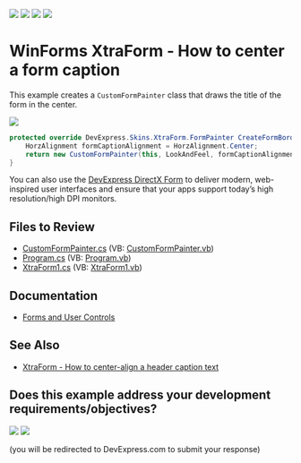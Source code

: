 <!-- default badges list -->
![](https://img.shields.io/endpoint?url=https://codecentral.devexpress.com/api/v1/VersionRange/128623618/17.2.3%2B)
[![](https://img.shields.io/badge/Open_in_DevExpress_Support_Center-FF7200?style=flat-square&logo=DevExpress&logoColor=white)](https://supportcenter.devexpress.com/ticket/details/T103979)
[![](https://img.shields.io/badge/📖_How_to_use_DevExpress_Examples-e9f6fc?style=flat-square)](https://docs.devexpress.com/GeneralInformation/403183)
[![](https://img.shields.io/badge/💬_Leave_Feedback-feecdd?style=flat-square)](#does-this-example-address-your-development-requirementsobjectives)
<!-- default badges end -->

# WinForms XtraForm - How to center a form caption

This example creates a `CustomFormPainter` class that draws the title of the form in the center.

![](https://raw.githubusercontent.com/DevExpress-Examples/xtraform-how-to-center-align-a-header-caption-text-t103979/17.2.3%2B/media/winforms-xtraform-centered-title.png)

```csharp
protected override DevExpress.Skins.XtraForm.FormPainter CreateFormBorderPainter() {
    HorzAlignment formCaptionAlignment = HorzAlignment.Center;
    return new CustomFormPainter(this, LookAndFeel, formCaptionAlignment);
}
```

You can also use the [DevExpress DirectX Form](https://docs.devexpress.com/WindowsForms/403878/controls-and-libraries/forms-and-user-controls/direct-x-form) to deliver modern, web-inspired user interfaces and ensure that your apps support today’s high resolution/high DPI monitors.


## Files to Review

* [CustomFormPainter.cs](./CS/WindowsApplication1/Custom%20Form%20Painter/CustomFormPainter.cs) (VB: [CustomFormPainter.vb](./VB/WindowsApplication1/Custom%20Form%20Painter/CustomFormPainter.vb))
* [Program.cs](./CS/WindowsApplication1/Program.cs) (VB: [Program.vb](./VB/WindowsApplication1/Program.vb))
* [XtraForm1.cs](./CS/WindowsApplication1/XtraForm1.cs) (VB: [XtraForm1.vb](./VB/WindowsApplication1/XtraForm1.vb))


## Documentation

* [Forms and User Controls](https://docs.devexpress.com/WindowsForms/114561/controls-and-libraries/forms-and-user-controls)


## See Also

* [XtraForm - How to center-align a header caption text](https://supportcenter.devexpress.com/ticket/details/t103959/xtraform-how-to-center-align-a-header-caption-text)
<!-- feedback -->
## Does this example address your development requirements/objectives?

[<img src="https://www.devexpress.com/support/examples/i/yes-button.svg"/>](https://www.devexpress.com/support/examples/survey.xml?utm_source=github&utm_campaign=winforms-xtraform-center-caption&~~~was_helpful=yes) [<img src="https://www.devexpress.com/support/examples/i/no-button.svg"/>](https://www.devexpress.com/support/examples/survey.xml?utm_source=github&utm_campaign=winforms-xtraform-center-caption&~~~was_helpful=no)

(you will be redirected to DevExpress.com to submit your response)
<!-- feedback end -->
